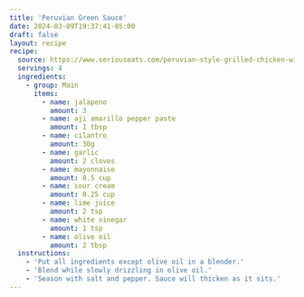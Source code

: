 ```yaml
---
title: 'Peruvian Green Sauce'
date: 2024-03-09T19:37:41-05:00
draft: false
layout: recipe
recipe:
  source: https://www.seriouseats.com/peruvian-style-grilled-chicken-with-green-sauce-recipe
  servings: 4
  ingredients:
    - group: Main
      items:
        - name: jalapeno
          amount: 3
        - name: aji amarillo pepper paste
          amount: 1 tbsp
        - name: cilantro
          amount: 30g
        - name: garlic
          amount: 2 cloves
        - name: mayonnaise
          amount: 0.5 cup
        - name: sour cream
          amount: 0.25 cup
        - name: lime juice
          amount: 2 tsp
        - name: white vinegar
          amount: 1 tsp
        - name: olive oil
          amount: 2 tbsp
  instructions:
    - 'Put all ingredients except olive oil in a blender.'
    - 'Blend while slowly drizzling in olive oil.'
    - 'Season with salt and pepper. Sauce will thicken as it sits.'
---
```

